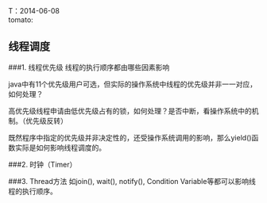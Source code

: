 <meta http-equiv="content-type" content="text/html; charset=UTF-8">

T：2014-06-08  
 tomato: 

线程调度
------------------------
###1. 线程优先级
线程的执行顺序都由哪些因素影响  

java中有11个优先级用户可选，但实际的操作系统中线程的优先级并非一一对应，如何处理？  


高优先级线程申请由低优先级占有的锁，如何处理？是否中断，看操作系统中的机制。（优先级反转）  


既然程序中指定的优先级并非决定性的，还受操作系统调用的影响，那么yield()函数实际是如何影响线程调度的。

###2. 时钟（Timer）



###3. Thread方法
如join(), wait(), notify(), Condition Variable等都可以影响线程的执行顺序。
